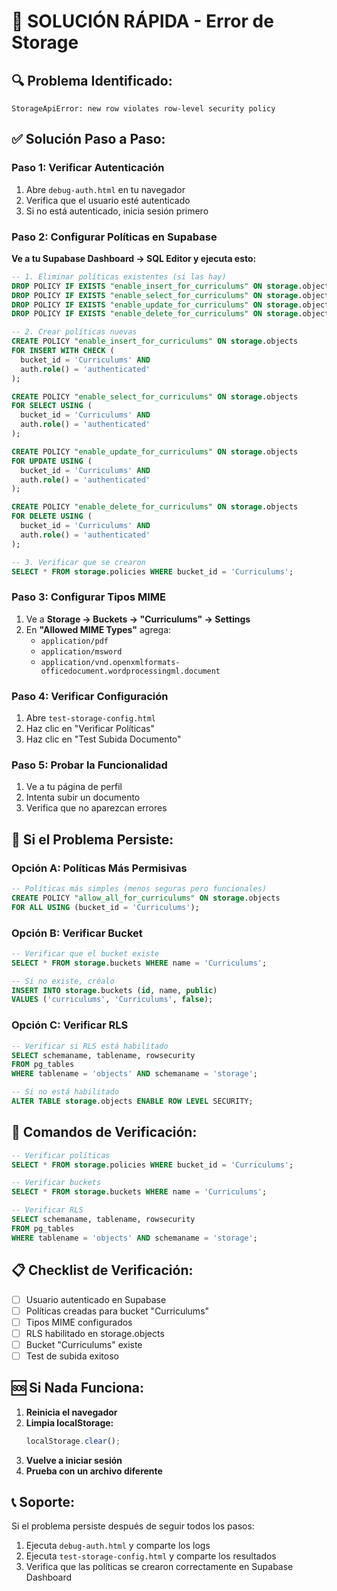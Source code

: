 # 🚨 SOLUCIÓN RÁPIDA - Error de Storage

## 🔍 **Problema Identificado:**
```
StorageApiError: new row violates row-level security policy
```

## ✅ **Solución Paso a Paso:**

### **Paso 1: Verificar Autenticación**
1. Abre `debug-auth.html` en tu navegador
2. Verifica que el usuario esté autenticado
3. Si no está autenticado, inicia sesión primero

### **Paso 2: Configurar Políticas en Supabase**

**Ve a tu Supabase Dashboard → SQL Editor y ejecuta esto:**

```sql
-- 1. Eliminar políticas existentes (si las hay)
DROP POLICY IF EXISTS "enable_insert_for_curriculums" ON storage.objects;
DROP POLICY IF EXISTS "enable_select_for_curriculums" ON storage.objects;
DROP POLICY IF EXISTS "enable_update_for_curriculums" ON storage.objects;
DROP POLICY IF EXISTS "enable_delete_for_curriculums" ON storage.objects;

-- 2. Crear políticas nuevas
CREATE POLICY "enable_insert_for_curriculums" ON storage.objects
FOR INSERT WITH CHECK (
  bucket_id = 'Curriculums' AND
  auth.role() = 'authenticated'
);

CREATE POLICY "enable_select_for_curriculums" ON storage.objects
FOR SELECT USING (
  bucket_id = 'Curriculums' AND
  auth.role() = 'authenticated'
);

CREATE POLICY "enable_update_for_curriculums" ON storage.objects
FOR UPDATE USING (
  bucket_id = 'Curriculums' AND
  auth.role() = 'authenticated'
);

CREATE POLICY "enable_delete_for_curriculums" ON storage.objects
FOR DELETE USING (
  bucket_id = 'Curriculums' AND
  auth.role() = 'authenticated'
);

-- 3. Verificar que se crearon
SELECT * FROM storage.policies WHERE bucket_id = 'Curriculums';
```

### **Paso 3: Configurar Tipos MIME**

1. Ve a **Storage → Buckets → "Curriculums" → Settings**
2. En **"Allowed MIME Types"** agrega:
   - `application/pdf`
   - `application/msword`
   - `application/vnd.openxmlformats-officedocument.wordprocessingml.document`

### **Paso 4: Verificar Configuración**

1. Abre `test-storage-config.html`
2. Haz clic en "Verificar Políticas"
3. Haz clic en "Test Subida Documento"

### **Paso 5: Probar la Funcionalidad**

1. Ve a tu página de perfil
2. Intenta subir un documento
3. Verifica que no aparezcan errores

## 🔧 **Si el Problema Persiste:**

### **Opción A: Políticas Más Permisivas**
```sql
-- Políticas más simples (menos seguras pero funcionales)
CREATE POLICY "allow_all_for_curriculums" ON storage.objects
FOR ALL USING (bucket_id = 'Curriculums');
```

### **Opción B: Verificar Bucket**
```sql
-- Verificar que el bucket existe
SELECT * FROM storage.buckets WHERE name = 'Curriculums';

-- Si no existe, créalo
INSERT INTO storage.buckets (id, name, public) 
VALUES ('curriculums', 'Curriculums', false);
```

### **Opción C: Verificar RLS**
```sql
-- Verificar si RLS está habilitado
SELECT schemaname, tablename, rowsecurity 
FROM pg_tables 
WHERE tablename = 'objects' AND schemaname = 'storage';

-- Si no está habilitado
ALTER TABLE storage.objects ENABLE ROW LEVEL SECURITY;
```

## 🎯 **Comandos de Verificación:**

```sql
-- Verificar políticas
SELECT * FROM storage.policies WHERE bucket_id = 'Curriculums';

-- Verificar buckets
SELECT * FROM storage.buckets WHERE name = 'Curriculums';

-- Verificar RLS
SELECT schemaname, tablename, rowsecurity 
FROM pg_tables 
WHERE tablename = 'objects' AND schemaname = 'storage';
```

## 📋 **Checklist de Verificación:**

- [ ] Usuario autenticado en Supabase
- [ ] Políticas creadas para bucket "Curriculums"
- [ ] Tipos MIME configurados
- [ ] RLS habilitado en storage.objects
- [ ] Bucket "Curriculums" existe
- [ ] Test de subida exitoso

## 🆘 **Si Nada Funciona:**

1. **Reinicia el navegador**
2. **Limpia localStorage:**
   ```javascript
   localStorage.clear();
   ```
3. **Vuelve a iniciar sesión**
4. **Prueba con un archivo diferente**

## 📞 **Soporte:**

Si el problema persiste después de seguir todos los pasos:
1. Ejecuta `debug-auth.html` y comparte los logs
2. Ejecuta `test-storage-config.html` y comparte los resultados
3. Verifica que las políticas se crearon correctamente en Supabase Dashboard
